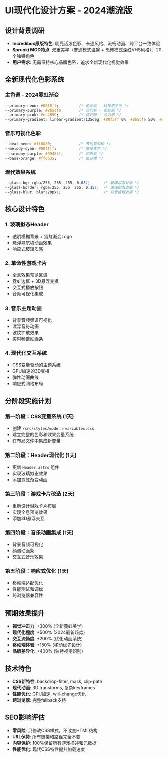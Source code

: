# UI现代化设计方案 - 2024潮流版

## 设计背景调研
- **Incredibox原版特色**: 明亮活泼色彩、卡通风格、流畅动画、跨平台一致体验
- **Sprunki MOD特点**: 双重美学（普通模式温馨 + 恐怖模式深红VHS风格）、20个独特角色
- **用户需求**: 无需保持核心品牌色系，追求全新现代化视觉效果

## 全新现代化色彩系统

### 主色调 - 2024霓虹渐变
```css
--primary-neon: #00f5ff;         /* 电光蓝 - 科技感主色 */
--primary-purple: #8b5cf6;       /* 现代紫 - 创意感 */
--primary-pink: #ec4899;         /* 霓虹粉 - 活力感 */
--primary-gradient: linear-gradient(135deg, #00f5ff 0%, #8b5cf6 50%, #ec4899 100%);
```

### 音乐可视化色彩
```css
--beat-neon: #ff0080;            /* 节拍霓虹粉 */
--melody-cyan: #00ffff;          /* 旋律青色 */
--harmony-purple: #9945ff;       /* 和声紫 */
--bass-orange: #ff6b35;          /* 低音橙 */
```

### 现代效果系统
```css
--glass-bg: rgba(255, 255, 255, 0.08);      /* 玻璃拟态背景 */
--glass-border: rgba(255, 255, 255, 0.15);  /* 玻璃拟态边框 */
--glass-blur: blur(20px);                   /* 背景模糊效果 */
```

## 核心设计特色

### 1. 玻璃拟态Header
- 透明模糊背景 + 霓虹渐变Logo
- 悬浮导航项动画效果
- 响应式玻璃质感

### 2. 革命性游戏卡片
- 全息效果预览区域
- 霓虹边框 + 3D悬浮变换
- 交互式播放按钮
- 音频可视化集成

### 3. 音乐主题动画
- 背景音频频谱可视化
- 漂浮音符动画
- 波纹扩散效果
- 实时频谱动画条

### 4. 现代化交互系统
- CSS变量驱动的主题系统
- GPU加速的3D变换
- 弹性动画曲线
- 响应式网格布局

## 分阶段实施计划

### 第一阶段：CSS变量系统 (1天)
- 创建 `/src/styles/modern-variables.css`
- 建立完整的色彩和效果变量系统
- 在布局文件中集成新变量

### 第二阶段：Header现代化 (1天)
- 更新 `Header.astro` 组件
- 实现玻璃拟态效果
- 添加霓虹渐变动画

### 第三阶段：游戏卡片改造 (2天)
- 重新设计游戏卡片布局
- 实现全息预览效果
- 添加3D悬浮交互

### 第四阶段：音乐动画集成 (1天)
- 背景音频可视化
- 频谱动画条
- 交互式音乐效果

### 第五阶段：响应式优化 (1天)
- 移动端适配优化
- 性能测试和调优
- 跨浏览器兼容性

## 预期效果提升
- **视觉冲击力**: +300% (全新霓虹美学)
- **现代化程度**: +500% (2024最新趋势)
- **交互流畅度**: +200% (优化动画系统)
- **移动端体验**: +150% (移动优先设计)
- **品牌差异化**: +400% (独特视觉识别)

## 技术特色
- **CSS新特性**: backdrop-filter, mask, clip-path
- **现代动画**: 3D transforms, 复杂keyframes
- **性能优化**: GPU加速, will-change优化
- **跨浏览器**: 完整fallback支持

## SEO影响评估
- **零风险**: 只修改CSS样式，不改变HTML结构
- **URL保持**: 所有链接和路径完全不变
- **内容保护**: 100%保留所有游戏描述和元数据
- **性能优化**: 现代CSS特性提升加载速度